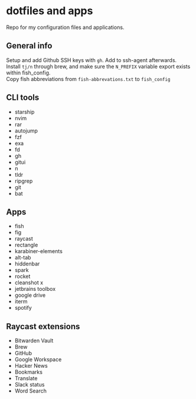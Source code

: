 # dotfiles and apps

Repo for my configuration files and applications.

## General info

Setup and add Github SSH keys with `gh`. Add to ssh-agent afterwards.  
Install `tj/n` through brew, and make sure the `N_PREFIX` variable export exists within fish_config.  
Copy fish abbreviations from `fish-abbrevations.txt` to `fish_config`

## CLI tools

* starship
* nvim
* rar
* autojump
* fzf
* exa
* fd
* gh
* gitui
* n
* tldr
* ripgrep
* git
* bat

## Apps

* fish
* fig
* raycast
* rectangle
* karabiner-elements
* alt-tab
* hiddenbar
* spark
* rocket
* cleanshot x
* jetbrains toolbox
* google drive
* iterm
* spotify

## Raycast extensions

* Bitwarden Vault
* Brew
* GitHub
* Google Workspace
* Hacker News 
* Bookmarks
* Translate
* Slack status
* Word Search
